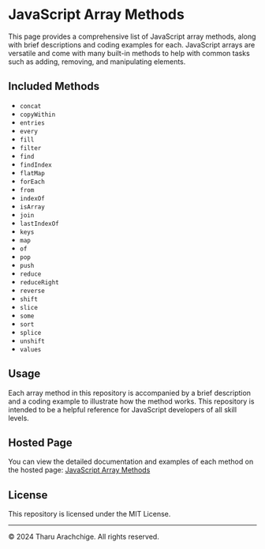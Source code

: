 
#  JavaScript Array Methods

This page provides a comprehensive list of JavaScript array methods, along with brief descriptions and coding examples for each. JavaScript arrays are versatile and come with many built-in methods to help with common tasks such as adding, removing, and manipulating elements.

## Included Methods

- `concat`
- `copyWithin`
- `entries`
- `every`
- `fill`
- `filter`
- `find`
- `findIndex`
- `flatMap`
- `forEach`
- `from`
- `indexOf`
- `isArray`
- `join`
- `lastIndexOf`
- `keys`
- `map`
- `of`
- `pop`
- `push`
- `reduce`
- `reduceRight`
- `reverse`
- `shift`
- `slice`
- `some`
- `sort`
- `splice`
- `unshift`
- `values`

## Usage

Each array method in this repository is accompanied by a brief description and a coding example to illustrate how the method works. This repository is intended to be a helpful reference for JavaScript developers of all skill levels.

## Hosted Page

You can view the detailed documentation and examples of each method on the hosted page: [JavaScript Array Methods](https://kawodyaarachchige.github.io/JavaScript_Array_Methods/)

## License

This repository is licensed under the MIT License.

---

© 2024 Tharu Arachchige. All rights reserved.
